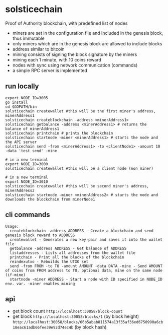 # solsticechain

Proof of Authority blockchain, with predefined list of nodes

* miners are set in the configuration file and included in the genesis block, thus immutable
* only miners which are in the genesis block are allowed to include blocks
* address similar to bitcoin
* mining consists of signing the block signature by the miners
* mining each 1 minute, with 10 coins reward
* nodes with sync using network communication (commands)
* a simple RPC server is implemented 

## run locally
```
export NODE_ID=3005
go install
cd $GOPATH/bin
solsticechain createwallet #this will be the first miner's address, minerAddress1
solsticechain createblockchain -address <minerAddress1>
solsticechain getbalance -address <minerAddress1> # returns the balance of minerAddress1
solsticechain printchain # prints the blockchain
solsticechain startnode -miner <minerAddress1> # starts the node and the API server
solsticechain send -from <minerAddress1> -to <clientNode1> -amount 10 -data 'test send' -mine

# in a new terminal
export NODE_ID=3000
solsticechain createwallet #this will be a client node (non miner)

# in a new terminal
export NODE_ID=3010
solsticechain createwallet #this will be second miner's address, minerAddress2
solsticechain startnode -miner <minerAddress2> # starts the node and downloads the blockchain from minerNode1

```
## cli commands
```
Usage:
  createblockchain -address ADDRESS - Create a blockchain and send genesis block reward to ADDRESS
  createwallet - Generates a new key-pair and saves it into the wallet file
  getbalance -address ADDRESS - Get balance of ADDRESS
  listaddresses - Lists all addresses from the wallet file
  printchain - Print all the blocks of the blockchain
  reindexutxo - Rebuilds the UTXO set
  send -from FROM -to TO -amount AMOUNT -data DATA -mine - Send AMOUNT of coins from FROM address to TO, optional data, mine on the same node (if-mine)
  startnode -miner ADDRESS - Start a node with ID specified in NODE_ID env. var. -miner enables mining
```
## api 

* get block count
`http://localhost:30058/block-count`
* get block
`http://localhost:30058/blocks/1` (by block height)
`http://localhost:30058/blocks/66b5abab811574a13f35af36ed6750990a6cb18eac61adb66fee39e92d74ec4b` (by block hash)
